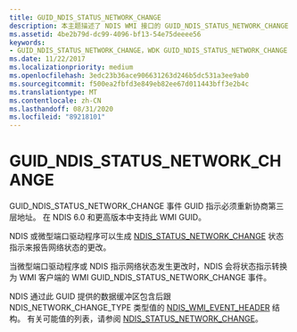 ```yaml
---
title: GUID_NDIS_STATUS_NETWORK_CHANGE
description: 本主题描述了 NDIS WMI 接口的 GUID_NDIS_STATUS_NETWORK_CHANGE GUID。
ms.assetid: 4be2b79d-dc99-4096-bf13-54e75deeee56
keywords:
- GUID_NDIS_STATUS_NETWORK_CHANGE，WDK GUID_NDIS_STATUS_NETWORK_CHANGE 网络驱动程序
ms.date: 11/22/2017
ms.localizationpriority: medium
ms.openlocfilehash: 3edc23b36ace906631263d246b5dc531a3ee9ab0
ms.sourcegitcommit: f500ea2fbfd3e849eb82ee67d011443bff3e2b4c
ms.translationtype: MT
ms.contentlocale: zh-CN
ms.lasthandoff: 08/31/2020
ms.locfileid: "89218101"
---
```

# <a name="guid_ndis_status_network_change"></a>GUID_NDIS_STATUS_NETWORK_CHANGE

GUID_NDIS_STATUS_NETWORK_CHANGE 事件 GUID 指示必须重新协商第三层地址。 在 NDIS 6.0 和更高版本中支持此 WMI GUID。

NDIS 或微型端口驱动程序可以生成 [NDIS_STATUS_NETWORK_CHANGE](ndis-status-network-change.md) 状态指示来报告网络状态的更改。

当微型端口驱动程序或 NDIS 指示网络状态发生更改时，NDIS 会将状态指示转换为 WMI 客户端的 WMI GUID_NDIS_STATUS_NETWORK_CHANGE 事件。

NDIS 通过此 GUID 提供的数据缓冲区包含后跟 NDIS_NETWORK_CHANGE_TYPE 类型值的 [NDIS_WMI_EVENT_HEADER](/windows-hardware/drivers/ddi/ntddndis/ns-ntddndis-_ndis_wmi_event_header) 结构。 有关可能值的列表，请参阅 [NDIS_STATUS_NETWORK_CHANGE](ndis-status-network-change.md)。
